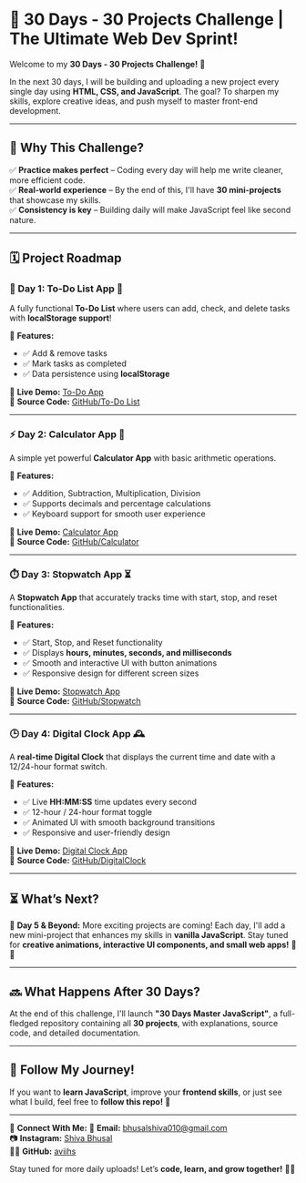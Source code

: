 # 🚀 30 Days - 30 Projects Challenge | The Ultimate Web Dev Sprint!

Welcome to my **30 Days - 30 Projects Challenge!** 🎯

In the next 30 days, I will be building and uploading a new project every single day using **HTML, CSS, and JavaScript**. The goal? To sharpen my skills, explore creative ideas, and push myself to master front-end development.

---

## 📌 Why This Challenge?
✅ **Practice makes perfect** – Coding every day will help me write cleaner, more efficient code.  
✅ **Real-world experience** – By the end of this, I'll have **30 mini-projects** that showcase my skills.  
✅ **Consistency is key** – Building daily will make JavaScript feel like second nature.  

---

## 🗓️ Project Roadmap

### 🚀 Day 1: To-Do List App 📝
A fully functional **To-Do List** where users can add, check, and delete tasks with **localStorage support**!

🔹 **Features:**
- ✅ Add & remove tasks  
- ✅ Mark tasks as completed  
- ✅ Data persistence using **localStorage**  

🔗 **Live Demo:** [To-Do App](https://todoapp-gules-tau.vercel.app/)  
📂 **Source Code:** [GitHub/To-Do List](https://github.com/aviihs/30daysCode/tree/main/01-todoapp)

---

### ⚡ Day 2: Calculator App 🧮
A simple yet powerful **Calculator App** with basic arithmetic operations.

🔹 **Features:**
- ✅ Addition, Subtraction, Multiplication, Division  
- ✅ Supports decimals and percentage calculations  
- ✅ Keyboard support for smooth user experience  

🔗 **Live Demo:** [Calculator App](https://calculator-jade-kappa.vercel.app/)  
📂 **Source Code:** [GitHub/Calculator](https://github.com/aviihs/30daysCode/tree/main/02-Calculator)

---

### ⏱️ Day 3: Stopwatch App ⏳
A **Stopwatch App** that accurately tracks time with start, stop, and reset functionalities.

🔹 **Features:**
- ✅ Start, Stop, and Reset functionality  
- ✅ Displays **hours, minutes, seconds, and milliseconds**  
- ✅ Smooth and interactive UI with button animations  
- ✅ Responsive design for different screen sizes  

🔗 **Live Demo:** [Stopwatch App](https://stopwatch-five-zeta.vercel.app/)  
📂 **Source Code:** [GitHub/Stopwatch](https://github.com/aviihs/30daysCode/tree/main/03-Stopwatch)

---

### 🕒 Day 4: Digital Clock App 🕰️
A **real-time Digital Clock** that displays the current time and date with a 12/24-hour format switch.

🔹 **Features:**
- ✅ Live **HH:MM:SS** time updates every second  
- ✅ 12-hour / 24-hour format toggle  
- ✅ Animated UI with smooth background transitions  
- ✅ Responsive and user-friendly design  

🔗 **Live Demo:** [Digital Clock App](https://digitalclock-pi-three.vercel.app/)  
📂 **Source Code:** [GitHub/DigitalClock](https://github.com/aviihs/30daysCode/tree/main/04-DigitalClock)

---

## ⏳ What’s Next?  
📅 **Day 5 & Beyond:** More exciting projects are coming! Each day, I'll add a new mini-project that enhances my skills in **vanilla JavaScript**. Stay tuned for **creative animations, interactive UI components, and small web apps!** 🚀🔥

---

## 🔜 What Happens After 30 Days?  
At the end of this challenge, I'll launch **"30 Days Master JavaScript"**, a full-fledged repository containing all **30 projects**, with explanations, source code, and detailed documentation.

---

## 🚀 Follow My Journey!  
If you want to **learn JavaScript**, improve your **frontend skills**, or just see what I build, feel free to **follow this repo!** 🌟

---

🔹 **Connect With Me:**
📧 **Email:** bhusalshiva010@gmail.com  
📷 **Instagram:** [Shiva Bhusal](https://www.instagram.com/av_ihs_/)  
👨‍💻 **GitHub:** [aviihs](https://github.com/aviihs)  

Stay tuned for more daily uploads! Let’s **code, learn, and grow together!** 🚀🔥
